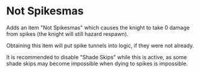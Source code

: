 # Not Spikesmas

Adds an item "Not Spikesmas" which causes the knight to take 0 damage from spikes (the knight will still hazard respawn).

Obtaining this item will put spike tunnels into logic, if they were not already.

It is recommended to disable "Shade Skips" while this is active, as some shade skips may become impossible when dying to spikes is impossible.
